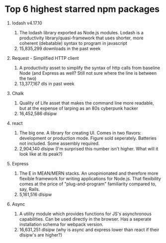# Top 6 highest starred npm packages

1. lodash v4.17.10
	1. The lodash library exported as Node.js modules. Lodash is a productivity library/quasi-framework that uses shorter, more coherent (debatable) syntax to program in javascript
	2.   15,835,299 downloads in the past week

2. Request - Simplified HTTP client
	1. A productivity asset to simplify the syntax of http calls from baseline Node (and Express as well? Still not sure where the line is between the two)
	2. 13,377,167 dls in past week

3.	Chalk
	1. Quality of Life asset that makes the command line more readable, but at the expense of larping as an 80s cyberpunk hacker
	2.	16,452,586 dlsipw

4. react
	1. The big one. A library for creating UI. Comes in two flavors: development or production mode. Figure sold seperately. Batteries not included. Some assembly required. 
	2.	2,904,140 dlsipw (I'm surprised this number isn't higher. What will it look like at its peak?)

5. Express
	1. The E in MEAN/MERN stacks. An unopinionated and therefore more flexible framework for writing applications for Node.js. That flexibility comes at the price of "plug-and-program" familiarity compared to, say, Rails.
	2.	5,161,516 dlsipw 

6. Async
	1. A utility module which provides functions for JS's asynchronous capabilities. Can be used directly in the browser. Has a seperate installation schema for webpack version.
	2. 16,631,251 dlsipw (why is async and express lower than react if their dlsipw's are higher?)
